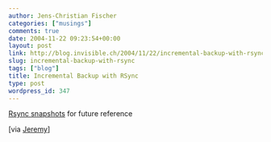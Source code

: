 ```yaml
---
author: Jens-Christian Fischer
categories: ["musings"]
comments: true
date: 2004-11-22 09:23:54+00:00
layout: post
link: http://blog.invisible.ch/2004/11/22/incremental-backup-with-rsync/
slug: incremental-backup-with-rsync
tags: ["blog"]
title: Incremental Backup with RSync
type: post
wordpress_id: 347
---
```


[Rsync snapshots](http://www.mikerubel.org/computers/rsync_snapshots/) for future reference

[via [Jeremy](http://jeremy.zawodny.com/blog/archives/003071.html)]
